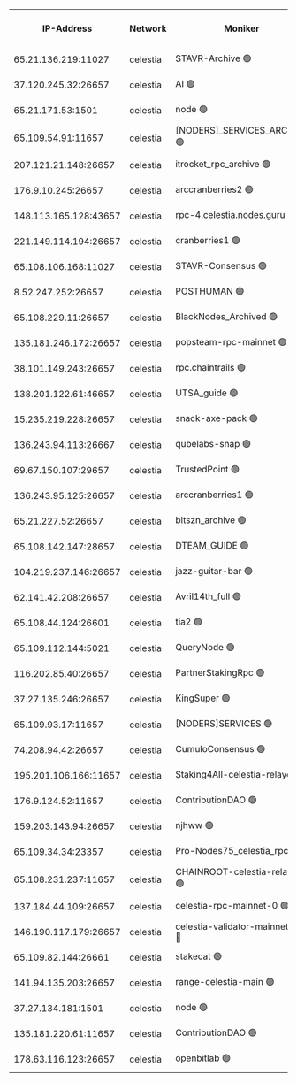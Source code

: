 


<table><tr><th>IP-Address</th><th>Network</th><th>Moniker</th><th>Latest Block Height</th><th>Earliest Block Height</th><th>Catching Up</th><th>Tx Index</th><th>Voting Power</th><th>Scan Time</th></tr><tr><td>65.21.136.219:11027</td><td>celestia</td><td>STAVR-Archive 🟢</td><td>2578303</td><td>1</td><td>False</td><td>on</td><td>0</td><td>2024-10-16T17:13:40.741498031UTC</td></tr><tr><td>37.120.245.32:26657</td><td>celestia</td><td>AI 🟢</td><td>2578303</td><td>1</td><td>False</td><td>off</td><td>0</td><td>2024-10-16T17:13:41.197053321UTC</td></tr><tr><td>65.21.171.53:1501</td><td>celestia</td><td>node 🟢</td><td>2578303</td><td>1</td><td>False</td><td>on</td><td>0</td><td>2024-10-16T17:13:41.622919366UTC</td></tr><tr><td>65.109.54.91:11657</td><td>celestia</td><td>[NODERS]_SERVICES_ARCHIVE 🟢</td><td>2578306</td><td>1</td><td>False</td><td>on</td><td>0</td><td>2024-10-16T17:14:19.140805741UTC</td></tr><tr><td>207.121.21.148:26657</td><td>celestia</td><td>itrocket_rpc_archive 🟢</td><td>2578306</td><td>1</td><td>False</td><td>on</td><td>0</td><td>2024-10-16T17:14:20.088958597UTC</td></tr><tr><td>176.9.10.245:26657</td><td>celestia</td><td>arccranberries2 🟢</td><td>2578310</td><td>1</td><td>False</td><td>on</td><td>0</td><td>2024-10-16T17:15:02.129670923UTC</td></tr><tr><td>148.113.165.128:43657</td><td>celestia</td><td>rpc-4.celestia.nodes.guru 🟢</td><td>2578311</td><td>1</td><td>False</td><td>on</td><td>0</td><td>2024-10-16T17:15:24.135795832UTC</td></tr><tr><td>221.149.114.194:26657</td><td>celestia</td><td>cranberries1 🟢</td><td>2578312</td><td>1</td><td>False</td><td>on</td><td>0</td><td>2024-10-16T17:15:35.888951642UTC</td></tr><tr><td>65.108.106.168:11027</td><td>celestia</td><td>STAVR-Consensus 🟢</td><td>2578313</td><td>1</td><td>False</td><td>on</td><td>0</td><td>2024-10-16T17:15:40.396951535UTC</td></tr><tr><td>8.52.247.252:26657</td><td>celestia</td><td>POSTHUMAN 🟢</td><td>2578316</td><td>1</td><td>False</td><td>on</td><td>0</td><td>2024-10-16T17:16:20.362220114UTC</td></tr><tr><td>65.108.229.11:26657</td><td>celestia</td><td>BlackNodes_Archived 🟢</td><td>2578317</td><td>1</td><td>False</td><td>off</td><td>0</td><td>2024-10-16T17:16:25.311544740UTC</td></tr><tr><td>135.181.246.172:26657</td><td>celestia</td><td>popsteam-rpc-mainnet 🟢</td><td>2578319</td><td>1</td><td>False</td><td>on</td><td>0</td><td>2024-10-16T17:16:52.973898682UTC</td></tr><tr><td>38.101.149.243:26657</td><td>celestia</td><td>rpc.chaintrails 🟢</td><td>2578320</td><td>1</td><td>False</td><td>on</td><td>0</td><td>2024-10-16T17:17:02.416194611UTC</td></tr><tr><td>138.201.122.61:46657</td><td>celestia</td><td>UTSA_guide 🟢</td><td>2578322</td><td>1</td><td>False</td><td>on</td><td>0</td><td>2024-10-16T17:17:35.289202081UTC</td></tr><tr><td>15.235.219.228:26657</td><td>celestia</td><td>snack-axe-pack 🟢</td><td>2578322</td><td>1</td><td>False</td><td>off</td><td>0</td><td>2024-10-16T17:17:36.205640436UTC</td></tr><tr><td>136.243.94.113:26667</td><td>celestia</td><td>qubelabs-snap 🟢</td><td>2578325</td><td>1</td><td>False</td><td>on</td><td>0</td><td>2024-10-16T17:18:05.626892257UTC</td></tr><tr><td>69.67.150.107:29657</td><td>celestia</td><td>TrustedPoint 🟢</td><td>2578326</td><td>1</td><td>False</td><td>on</td><td>0</td><td>2024-10-16T17:18:20.753384646UTC</td></tr><tr><td>136.243.95.125:26657</td><td>celestia</td><td>arccranberries1 🟢</td><td>2578330</td><td>1</td><td>False</td><td>on</td><td>0</td><td>2024-10-16T17:19:04.840059280UTC</td></tr><tr><td>65.21.227.52:26657</td><td>celestia</td><td>bitszn_archive 🟢</td><td>2578331</td><td>1</td><td>False</td><td>on</td><td>0</td><td>2024-10-16T17:19:11.759565719UTC</td></tr><tr><td>65.108.142.147:28657</td><td>celestia</td><td>DTEAM_GUIDE 🟢</td><td>2578334</td><td>1</td><td>False</td><td>on</td><td>0</td><td>2024-10-16T17:19:48.647034572UTC</td></tr><tr><td>104.219.237.146:26657</td><td>celestia</td><td>jazz-guitar-bar 🟢</td><td>2578335</td><td>1</td><td>False</td><td>off</td><td>0</td><td>2024-10-16T17:19:57.859980566UTC</td></tr><tr><td>62.141.42.208:26657</td><td>celestia</td><td>Avril14th_full 🟢</td><td>2578337</td><td>1</td><td>False</td><td>on</td><td>0</td><td>2024-10-16T17:20:24.873646930UTC</td></tr><tr><td>65.108.44.124:26601</td><td>celestia</td><td>tia2 🟢</td><td>2371494</td><td>339581</td><td>False</td><td>on</td><td>0</td><td>2024-10-16T17:13:54.388284492UTC</td></tr><tr><td>65.109.112.144:5021</td><td>celestia</td><td>QueryNode 🟢</td><td>2371494</td><td>1406226</td><td>False</td><td>off</td><td>0</td><td>2024-10-16T17:17:44.753821195UTC</td></tr><tr><td>116.202.85.40:26657</td><td>celestia</td><td>PartnerStakingRpc 🟢</td><td>2371494</td><td>1588231</td><td>False</td><td>on</td><td>0</td><td>2024-10-16T17:13:56.720691983UTC</td></tr><tr><td>37.27.135.246:26657</td><td>celestia</td><td>KingSuper 🟢</td><td>2371494</td><td>1814358</td><td>False</td><td>off</td><td>0</td><td>2024-10-16T17:14:45.417248044UTC</td></tr><tr><td>65.109.93.17:11657</td><td>celestia</td><td>[NODERS]SERVICES 🟢</td><td>2578321</td><td>2371581</td><td>False</td><td>on</td><td>0</td><td>2024-10-16T17:17:20.575118600UTC</td></tr><tr><td>74.208.94.42:26657</td><td>celestia</td><td>CumuloConsensus 🟢</td><td>2578313</td><td>2384001</td><td>False</td><td>on</td><td>0</td><td>2024-10-16T17:15:41.165326431UTC</td></tr><tr><td>195.201.106.166:11657</td><td>celestia</td><td>Staking4All-celestia-relayer 🟢</td><td>2578338</td><td>2399575</td><td>False</td><td>off</td><td>0</td><td>2024-10-16T17:20:33.786619178UTC</td></tr><tr><td>176.9.124.52:11657</td><td>celestia</td><td>ContributionDAO 🟢</td><td>2578331</td><td>2419178</td><td>False</td><td>on</td><td>0</td><td>2024-10-16T17:19:11.329358899UTC</td></tr><tr><td>159.203.143.94:26657</td><td>celestia</td><td>njhww 🟢</td><td>2578313</td><td>2457352</td><td>False</td><td>off</td><td>0</td><td>2024-10-16T17:15:45.918390512UTC</td></tr><tr><td>65.109.34.34:23357</td><td>celestia</td><td>Pro-Nodes75_celestia_rpc 🟢</td><td>2578319</td><td>2457358</td><td>False</td><td>on</td><td>0</td><td>2024-10-16T17:16:52.548046140UTC</td></tr><tr><td>65.108.231.237:11657</td><td>celestia</td><td>CHAINROOT-celestia-relayer 🟢</td><td>2578310</td><td>2473086</td><td>False</td><td>on</td><td>0</td><td>2024-10-16T17:15:02.513892693UTC</td></tr><tr><td>137.184.44.109:26657</td><td>celestia</td><td>celestia-rpc-mainnet-0 🟢</td><td>2578321</td><td>2517150</td><td>False</td><td>on</td><td>0</td><td>2024-10-16T17:17:20.197462799UTC</td></tr><tr><td>146.190.117.179:26657</td><td>celestia</td><td>celestia-validator-mainnet-0 🔴</td><td>2578332</td><td>2517150</td><td>False</td><td>off</td><td>8000019</td><td>2024-10-16T17:19:22.930549047UTC</td></tr><tr><td>65.109.82.144:26661</td><td>celestia</td><td>stakecat 🟢</td><td>2578321</td><td>2560501</td><td>False</td><td>on</td><td>0</td><td>2024-10-16T17:17:19.268897612UTC</td></tr><tr><td>141.94.135.203:26657</td><td>celestia</td><td>range-celestia-main 🟢</td><td>2578305</td><td>2569748</td><td>False</td><td>on</td><td>0</td><td>2024-10-16T17:13:59.642139908UTC</td></tr><tr><td>37.27.134.181:1501</td><td>celestia</td><td>node 🟢</td><td>2578314</td><td>2571230</td><td>False</td><td>off</td><td>0</td><td>2024-10-16T17:15:58.902598895UTC</td></tr><tr><td>135.181.220.61:11657</td><td>celestia</td><td>ContributionDAO 🟢</td><td>2578317</td><td>2573382</td><td>False</td><td>off</td><td>0</td><td>2024-10-16T17:16:24.839762849UTC</td></tr><tr><td>178.63.116.123:26657</td><td>celestia</td><td>openbitlab 🟢</td><td>2578306</td><td>2577013</td><td>False</td><td>on</td><td>0</td><td>2024-10-16T17:14:12.524680854UTC</td></tr></table>